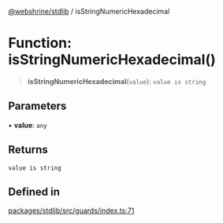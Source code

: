 [@webshrine/stdlib](../globals.md) / isStringNumericHexadecimal

# Function: isStringNumericHexadecimal()

> **isStringNumericHexadecimal**(`value`): `value is string`

## Parameters

• **value**: `any`

## Returns

`value is string`

## Defined in

[packages/stdlib/src/guards/index.ts:71](https://github.com/webshrine/webshrine/blob/8cedc3f2efca3108f17475a5ce8404715d0d24a5/packages/stdlib/src/guards/index.ts#L71)
